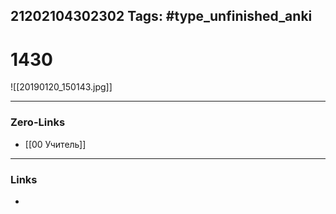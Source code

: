 21202104302302
Tags: #type_unfinished_anki 
---
# 1430

![[20190120_150143.jpg]]

---
### Zero-Links
- [[00 Учитель]]
---
### Links
-